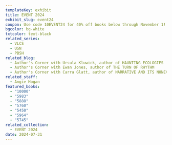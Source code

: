 ```yaml
---
templateKey: exhibit
title: EVENT 2024
exhibit_slug: event24
coupon: Use code 10EVENT24 for 40% off books below through November 1!
bgcolor: bg-white
txtcolor: text-black
related_series:
  - VLCS
  - USN
  - PBSH
related_blog:
  - Author's Corner with Ursula Kluwick, author of HAUNTING ECOLOGIES
  - Author's Corner with Ewan Jones, author of THE TURN OF RHYTHM
  - Author's Corner with Carra Glatt, author of NARRATIVE AND ITS NONEVENTS
related_staff:
  - Angie Hogan
featured_books:
  - "10000"
  - "5983"
  - "5888"
  - "5760"
  - "5450"
  - "5964"
  - "5745"
related_collection:
  - EVENT 2024
date: 2024-07-31
---
```

